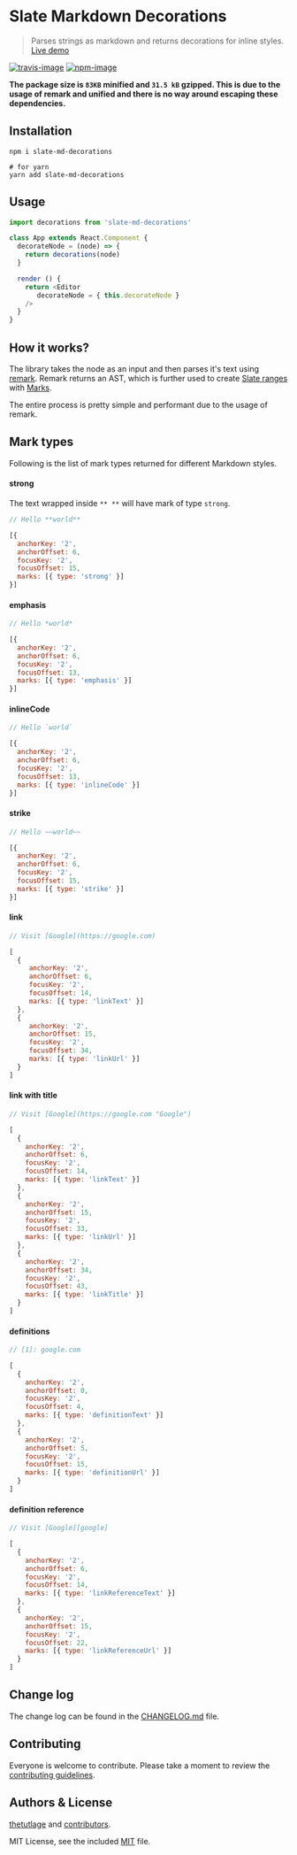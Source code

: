 # Slate Markdown Decorations

> Parses strings as markdown and returns decorations for inline styles. [Live demo]()

[![travis-image]][travis-url]
[![npm-image]][npm-url]

**The package size is `83KB` minified and `31.5 kB` gzipped. This is due to the usage of remark and unified and there is no way around escaping these dependencies.**

## Installation

```shell
npm i slate-md-decorations

# for yarn
yarn add slate-md-decorations
```

## Usage

```js
import decorations from 'slate-md-decorations'

class App extends React.Component {
  decorateNode = (node) => {
    return decorations(node)
  }

  render () {
    return <Editor
       decorateNode = { this.decorateNode }
    />
  }
}
```

## How it works?

The library takes the node as an input and then parses it's text using [remark](https://github.com/remarkjs/remark). Remark returns an AST, which is further used to create [Slate ranges](https://docs.slatejs.org/slate-core/range) with [Marks](https://docs.slatejs.org/slate-core/mark).

The entire process is pretty simple and performant due to the usage of remark.

## Mark types

Following is the list of mark types returned for different Markdown styles.

#### strong

The text wrapped inside `** **` will have mark of type `strong`.

```js
// Hello **world**

[{
  anchorKey: '2',
  anchorOffset: 6,
  focusKey: '2',
  focusOffset: 15,
  marks: [{ type: 'strong' }]
}]
```

#### emphasis

```js
// Hello *world*

[{
  anchorKey: '2',
  anchorOffset: 6,
  focusKey: '2',
  focusOffset: 13,
  marks: [{ type: 'emphasis' }]
}]
```

#### inlineCode

```js
// Hello `world`

[{
  anchorKey: '2',
  anchorOffset: 6,
  focusKey: '2',
  focusOffset: 13,
  marks: [{ type: 'inlineCode' }]
}]
```

#### strike

```js
// Hello ~~world~~

[{
  anchorKey: '2',
  anchorOffset: 6,
  focusKey: '2',
  focusOffset: 15,
  marks: [{ type: 'strike' }]
}]
```

#### link

```js
// Visit [Google](https://google.com)

[
  {
     anchorKey: '2',
     anchorOffset: 6,
     focusKey: '2',
     focusOffset: 14,
     marks: [{ type: 'linkText' }]
  },
  {
     anchorKey: '2',
     anchorOffset: 15,
     focusKey: '2',
     focusOffset: 34,
     marks: [{ type: 'linkUrl' }]
  }
]
```

#### link with title

```js
// Visit [Google](https://google.com "Google")

[
  {
    anchorKey: '2',
    anchorOffset: 6,
    focusKey: '2',
    focusOffset: 14,
    marks: [{ type: 'linkText' }]
  },
  {
    anchorKey: '2',
    anchorOffset: 15,
    focusKey: '2',
    focusOffset: 33,
    marks: [{ type: 'linkUrl' }]
  },
  {
    anchorKey: '2',
    anchorOffset: 34,
    focusKey: '2',
    focusOffset: 43,
    marks: [{ type: 'linkTitle' }]
  }
]
```

#### definitions

```js
// [1]: google.com

[
  {
    anchorKey: '2',
    anchorOffset: 0,
    focusKey: '2',
    focusOffset: 4,
    marks: [{ type: 'definitionText' }]
  },
  {
    anchorKey: '2',
    anchorOffset: 5,
    focusKey: '2',
    focusOffset: 15,
    marks: [{ type: 'definitionUrl' }]
  }
]
```

#### definition reference

```js
// Visit [Google][google]

[
  {
    anchorKey: '2',
    anchorOffset: 6,
    focusKey: '2',
    focusOffset: 14,
    marks: [{ type: 'linkReferenceText' }]
  },
  {
    anchorKey: '2',
    anchorOffset: 15,
    focusKey: '2',
    focusOffset: 22,
    marks: [{ type: 'linkReferenceUrl' }]
  }
]
```

## Change log

The change log can be found in the [CHANGELOG.md](https://github.com/thetutlage/slate-md-decorations/CHANGELOG.md) file.

## Contributing

Everyone is welcome to contribute. Please take a moment to review the [contributing guidelines](CONTRIBUTING.md).

## Authors & License
[thetutlage](https://github.com/thetutlage) and [contributors](https://github.com/thetutlage/slate-md-decorations/graphs/contributors).

MIT License, see the included [MIT](LICENSE.md) file.

[travis-image]: https://img.shields.io/travis/thetutlage/slate-md-decorations/master.svg?style=flat-square&logo=travis
[travis-url]: https://travis-ci.org/thetutlage/slate-md-decorations "travis"

[npm-image]: https://img.shields.io/npm/v/slate-md-decorations.svg?style=flat-square&logo=npm
[npm-url]: https://npmjs.org/package/slate-md-decorations "npm"
